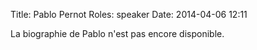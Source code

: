 Title: Pablo Pernot
Roles: speaker
Date: 2014-04-06 12:11

La biographie de Pablo n'est pas encore disponible.


